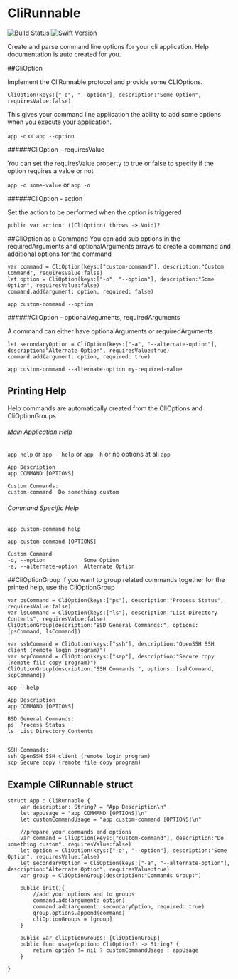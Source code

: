 # CliRunnable

[![Build Status][image-1]][1] [![Swift Version][image-2]][2]

Create and parse command line options for your cli application. Help documentation is auto created for you.

##CliOption

Implement the CliRunnable protocol and provide some CLIOptions.

```
CliOption(keys:["-o", "--option"], description:"Some Option", requiresValue:false)
```

This gives your command line application the ability to add some options when you execute your application.

`app -o` or `app --option`   

######CliOption - requiresValue

You can set the requiresValue property to true or false to specify if the option requires a value or not

`app -o some-value` or `app -o`


######CliOption - action

Set the action to be performed when the option is triggered 
```
public var action: ((CliOption) throws -> Void)?
```


##CliOption as a Command
You can add sub options in the requiredArguments and optionalArguments arrays to create a command and additional options for the command

```
var command = CliOption(keys:["custom-command"], description:"Custom Command", requiresValue:false)
let option = CliOption(keys:["-o", "--option"], description:"Some Option", requiresValue:false)
command.add(argument: option, required: false)
```

`app custom-command --option`


######CliOption - optionalArguments, requiredArguments

A command can either have optionalArguments or requiredArguments

```
let secondaryOption = CliOption(keys:["-a", "--alternate-option"], description:"Alternate Option", requiresValue:true)
command.add(argument: option, required: true)
```

`app custom-command --alternate-option my-required-value`


## Printing Help
Help commands are automatically created from the CliOptions and CliOptionGroups

###### Main Application Help
`app help` or `app --help` or `app -h` or no options at all `app`
```
App Description
app COMMAND [OPTIONS]

Custom Commands:
custom-command	Do something custom
```

###### Command Specific Help
`app custom-command help`
```
app custom-command [OPTIONS]

Custom Command
-o, --option          	Some Option
-a, --alternate-option	Alternate Option
```

##CliOptionGroup
if you want to group related commands together for the printed help, use the CliOptionGroup

```
var psCommand = CliOption(keys:["ps"], description:"Process Status", requiresValue:false)
var lsCommand = CliOption(keys:["ls"], description:"List Directory Contents", requiresValue:false)
CliOptionGroup(description:"BSD General Commands:", options: [psCommand, lsCommand])

var sshCommand = CliOption(keys:["ssh"], description:"OpenSSH SSH client (remote login program)")
var scpCommand = CliOption(keys:["sap"], description:"Secure copy (remote file copy program)")
CliOptionGroup(description:"SSH Commands:", options: [sshCommand, scpCommand])
```

`app --help`

```
App Description
app COMMAND [OPTIONS]

BSD General Commands:
ps	Process Status
ls	List Directory Contents


SSH Commands:
ssh	OpenSSH SSH client (remote login program)
scp	Secure copy (remote file copy program)
```



## Example CliRunnable struct
```
struct App : CliRunnable {
    var description: String? = "App Description\n"
    let appUsage = "app COMMAND [OPTIONS]\n"
    let customCommandUsage = "app custom-command [OPTIONS]\n"
        
    //prepare your commands and options
    var command = CliOption(keys:["custom-command"], description:"Do something custom", requiresValue:false)
    let option = CliOption(keys:["-o", "--option"], description:"Some Option", requiresValue:false)
    let secondaryOption = CliOption(keys:["-a", "--alternate-option"], description:"Alternate Option", requiresValue:true)
    var group = CliOptionGroup(description:"Commands Group:")
    
    public init(){
        //add your options and to groups
        command.add(argument: option)
        command.add(argument: secondaryOption, required: true)
        group.options.append(command)
        cliOptionGroups = [group]
    }
    
    public var cliOptionGroups: [CliOptionGroup]
    public func usage(option: CliOption?) -> String? {
        return option != nil ? customCommandUsage : appUsage
    }
        
}
```

[1]:	https://travis-ci.org/saltzmanjoelh/CliRunnable
[2]:	https://swift.org "Swift"

[image-1]:	https://travis-ci.org/saltzmanjoelh/CliRunnable.svg?branch=master
[image-2]:	https://img.shields.io/badge/swift-version%204-blue.svg
